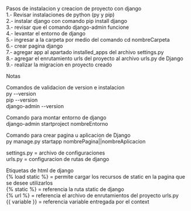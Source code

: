 Pasos de instalacion y creacion de proyecto con django <br>
1.- Revisar instalaciones de python (py y pip) <br>
2.- instalar django con comando pip install django <br>
3.- revisar que el comando django-admin funcione <br>
4.- levantar el entorno de django <br>
5.- ingresar a la carpeta por medio del comando cd nombreCarpeta <br>
6.- crear pagina django <br>
7.- agregar app al apartado installed_apps del archivo settings.py <br>
8.- agregar el enrutamiento urls del proyecto al archivo urls.py de Django <br>
9.- realizar la migracion en proyecto creado <br>

Notas

Comandos de validacion de version e instalacion <br>
py --version <br>
pip --version <br>
django-admin --version

Comando para montar entorno de django <br>
django-admin startproject nombreEntorno

Comando para crear pagina u aplicacion de Django <br>
py manage.py startapp nombrePagina||nombreAplicacion

settings.py = archivo de configuraciones <br>
urls.py = configuracion de rutas de django

Etiquetas de html de django <br>
{% load static %} = permite cargar los recursos de static en la pagina que  
 se desee utilizarlos <br>
{% static %} = referencia la ruta static de django <br>
{% url %} = referencia el archivo de enrutamientos del proyecto urls.py <br>
{{ variable }} = referencia variable entregada por el context <br>
